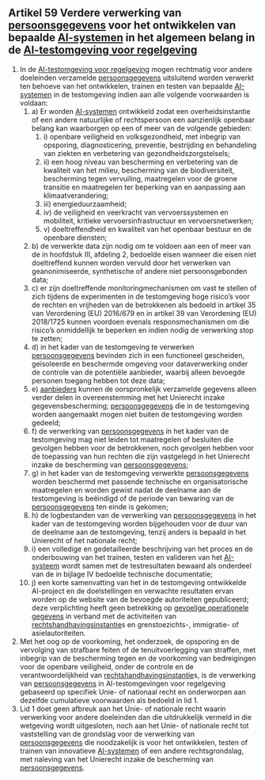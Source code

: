 ## Artikel 59 Verdere verwerking van [persoonsgegevens](a3.md#^persg) voor het ontwikkelen van bepaalde [AI-systemen](a3.md#^ai-systeem) in het algemeen belang in de [AI-testomgeving voor regelgeving](a3.md#^sandbox)

1. In de [AI-testomgeving voor regelgeving](a3.md#^sandbox) mogen rechtmatig voor andere doeleinden verzamelde [persoonsgegevens](a3.md#^persg) uitsluitend worden verwerkt ten behoeve van het ontwikkelen, trainen en testen van bepaalde [AI-systemen](a3.md#^ai-systeem) in de testomgeving indien aan alle volgende voorwaarden is voldaan:
	1. a) Er worden [AI-systemen](a3.md#^ai-systeem) ontwikkeld zodat een overheidsinstantie of een andere natuurlijke of rechtspersoon een aanzienlijk openbaar belang kan waarborgen op een of meer van de volgende gebieden:
		1. i) openbare veiligheid en volksgezondheid, met inbegrip van opsporing, diagnosticering, preventie, bestrijding en behandeling van ziekten en verbetering van gezondheidszorgstelsels;
		2. ii) een hoog niveau van bescherming en verbetering van de kwaliteit van het milieu, bescherming van de biodiversiteit, bescherming tegen vervuiling, maatregelen voor de groene transitie en maatregelen ter beperking van en aanpassing aan klimaatverandering;
		3. iii) energieduurzaamheid;
		4. iv) de veiligheid en veerkracht van vervoerssystemen en mobiliteit, kritieke vervoersinfrastructuur en vervoersnetwerken;
		5. v) doeltreffendheid en kwaliteit van het openbaar bestuur en de openbare diensten;
	2. b) de verwerkte data zijn nodig om te voldoen aan een of meer van de in hoofdstuk III, afdeling 2, bedoelde eisen wanneer die eisen niet doeltreffend kunnen worden vervuld door het verwerken van geanonimiseerde, synthetische of andere niet persoonsgebonden data;
	3. c) er zijn doeltreffende monitoringmechanismen om vast te stellen of zich tijdens de experimenten in de testomgeving hoge risico’s voor de rechten en vrijheden van de betrokkenen als bedoeld in artikel 35 van Verordening (EU) 2016/679 en in artikel 39 van Verordening (EU) 2018/1725 kunnen voordoen evenals responsmechanismen om die risico’s onmiddellijk te beperken en indien nodig de verwerking stop te zetten;
	4. d) in het kader van de testomgeving te verwerken [persoonsgegevens](a3.md#^persg) bevinden zich in een functioneel gescheiden, geïsoleerde en beschermde omgeving voor dataverwerking onder de controle van de potentiële aanbieder, waarbij alleen bevoegde personen toegang hebben tot deze data;
	5. e) [aanbieders](a3.md#^aanbieder) kunnen de oorspronkelijk verzamelde gegevens alleen verder delen in overeenstemming met het Unierecht inzake gegevensbescherming; [persoonsgegevens](a3.md#^persg) die in de testomgeving worden aangemaakt mogen niet buiten de testomgeving worden gedeeld;
	6. f) de verwerking van [persoonsgegevens](a3.md#^persg) in het kader van de testomgeving mag niet leiden tot maatregelen of besluiten die gevolgen hebben voor de betrokkenen, noch gevolgen hebben voor de toepassing van hun rechten die zijn vastgelegd in het Unierecht inzake de bescherming van [persoonsgegevens](a3.md#^persg);
	7. g) in het kader van de testomgeving verwerkte [persoonsgegevens](a3.md#^persg) worden beschermd met passende technische en organisatorische maatregelen en worden gewist nadat de deelname aan de testomgeving is beëindigd of de periode van bewaring van de [persoonsgegevens](a3.md#^persg) ten einde is gekomen;
	8. h) de logbestanden van de verwerking van [persoonsgegevens](a3.md#^persg) in het kader van de testomgeving worden bijgehouden voor de duur van de deelname aan de testomgeving, tenzij anders is bepaald in het Unierecht of het nationale recht;
	9. i) een volledige en gedetailleerde beschrijving van het proces en de onderbouwing van het trainen, testen en valideren van het [AI-systeem](a3.md#^ai-systeem) wordt samen met de testresultaten bewaard als onderdeel van de in bijlage IV bedoelde technische documentatie;
	10. j) een korte samenvatting van het in de testomgeving ontwikkelde AI-project en de doelstellingen en verwachte resultaten ervan worden op de website van de bevoegde autoriteiten gepubliceerd; deze verplichting heeft geen betrekking op [gevoelige operationele gegevens](a3.md#^gog) in verband met de activiteiten van [rechtshandhavingsinstantie](a3.md#^rhi)s en grenstoezichts-, immigratie- of asielautoriteiten.
2. Met het oog op de voorkoming, het onderzoek, de opsporing en de vervolging van strafbare feiten of de tenuitvoerlegging van straffen, met inbegrip van de bescherming tegen en de voorkoming van bedreigingen voor de openbare veiligheid, onder de controle en de verantwoordelijkheid van [rechtshandhavingsinstantie](a3.md#^rhi)s, is de verwerking van [persoonsgegevens](a3.md#^persg) in AI-testomgevingen voor regelgeving gebaseerd op specifiek Unie- of nationaal recht en onderworpen aan dezelfde cumulatieve voorwaarden als bedoeld in lid 1.
3. Lid 1 doet geen afbreuk aan het Unie- of nationale recht waarin verwerking voor andere doeleinden dan die uitdrukkelijk vermeld in die wetgeving wordt uitgesloten, noch aan het Unie- of nationale recht tot vaststelling van de grondslag voor de verwerking van [persoonsgegevens](a3.md#^persg) die noodzakelijk is voor het ontwikkelen, testen of trainen van innovatieve [AI-systemen](a3.md#^ai-systeem) of een andere rechtsgrondslag, met naleving van het Unierecht inzake de bescherming van [persoonsgegevens](a3.md#^persg).